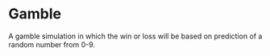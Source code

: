 # Gamble
A gamble simulation in which the win or loss will be based on prediction of a random number from 0-9.
